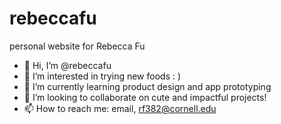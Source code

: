 # rebeccafu
personal website for Rebecca Fu
- 👋 Hi, I’m @rebeccafu
- 👀 I’m interested in trying new foods : )
- 🌱 I’m currently learning product design and app prototyping
- 💞️ I’m looking to collaborate on cute and impactful projects!
- 📫 How to reach me: email, rf382@cornell.edu

<!---
rebeccafu/rebeccafu is a ✨ special ✨ repository because its `README.md` (this file) appears on your GitHub profile.
You can click the Preview link to take a look at your changes.
--->

